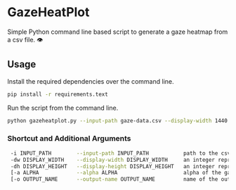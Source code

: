 # GazeHeatPlot
Simple Python command line based script to generate a gaze heatmap from a csv file. 👁️

## Usage
Install the required dependencies over the command line.
```bash
pip install -r requirements.text
```

Run the script from the command line.
```bash  
python gazeheatplot.py --input-path gaze-data.csv --display-width 1440 --display-height 900
``` 

### Shortcut and Additional Arguments
```bash
 -i INPUT_PATH        --input-path INPUT_PATH           path to the csv input
 -dw DISPLAY_WIDTH    --display-width DISPLAY_WIDTH     an integer representing the display width
 -dh DISPLAY_HEIGHT   --display-height DISPLAY_HEIGHT   an integer representing the display height
 [-a ALPHA            --alpha ALPHA                     alpha of the gaze overlay]
 [-o OUTPUT_NAME      --output-name OUTPUT_NAME         name of the output file]
 ```
